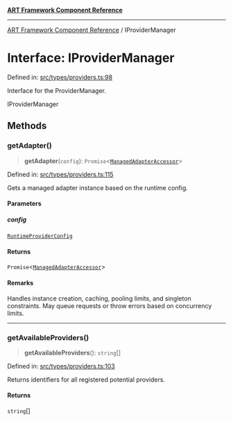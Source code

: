 [**ART Framework Component Reference**](../README.md)

***

[ART Framework Component Reference](../README.md) / IProviderManager

# Interface: IProviderManager

Defined in: [src/types/providers.ts:98](https://github.com/hashangit/ART/blob/389c66e54bc50d9dde33052d28a5a19571a13dbf/src/types/providers.ts#L98)

Interface for the ProviderManager.

 IProviderManager

## Methods

### getAdapter()

> **getAdapter**(`config`): `Promise`\<[`ManagedAdapterAccessor`](ManagedAdapterAccessor.md)\>

Defined in: [src/types/providers.ts:115](https://github.com/hashangit/ART/blob/389c66e54bc50d9dde33052d28a5a19571a13dbf/src/types/providers.ts#L115)

Gets a managed adapter instance based on the runtime config.

#### Parameters

##### config

[`RuntimeProviderConfig`](RuntimeProviderConfig.md)

#### Returns

`Promise`\<[`ManagedAdapterAccessor`](ManagedAdapterAccessor.md)\>

#### Remarks

Handles instance creation, caching, pooling limits, and singleton constraints.
May queue requests or throw errors based on concurrency limits.

***

### getAvailableProviders()

> **getAvailableProviders**(): `string`[]

Defined in: [src/types/providers.ts:103](https://github.com/hashangit/ART/blob/389c66e54bc50d9dde33052d28a5a19571a13dbf/src/types/providers.ts#L103)

Returns identifiers for all registered potential providers.

#### Returns

`string`[]
